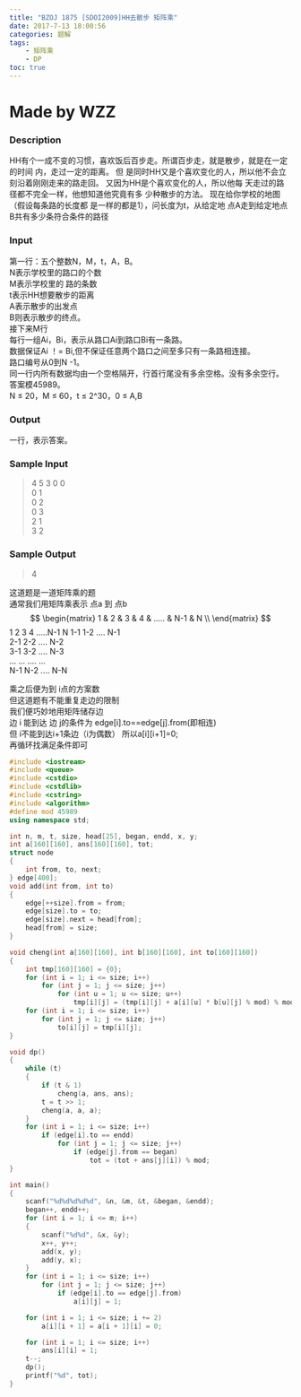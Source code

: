 ```yaml
---
title: "BZOJ 1875 [SDOI2009]HH去散步 矩阵乘"
date: 2017-7-13 18:00:56
categories: 题解
tags:
    - 矩阵乘
    - DP
toc: true
---
```


# Made by WZZ 
### Description

HH有个一成不变的习惯，喜欢饭后百步走。所谓百步走，就是散步，就是在一定的时间 内，走过一定的距离。 但
是同时HH又是个喜欢变化的人，所以他不会立刻沿着刚刚走来的路走回。 又因为HH是个喜欢变化的人，所以他每
天走过的路径都不完全一样，他想知道他究竟有多 少种散步的方法。 现在给你学校的地图（假设每条路的长度都
是一样的都是1），问长度为t，从给定地 点A走到给定地点B共有多少条符合条件的路径
<!--more-->
### Input

第一行：五个整数N，M，t，A，B。  
N表示学校里的路口的个数  
M表示学校里的 路的条数  
t表示HH想要散步的距离  
A表示散步的出发点  
B则表示散步的终点。  
接下来M行  
每行一组Ai，Bi，表示从路口Ai到路口Bi有一条路。  
数据保证Ai ！= Bi,但不保证任意两个路口之间至多只有一条路相连接。   
路口编号从0到N -1。   
同一行内所有数据均由一个空格隔开，行首行尾没有多余空格。没有多余空行。   
答案模45989。  
N ≤ 20，M ≤ 60，t ≤ 2^30，0 ≤ A,B  
### Output
一行，表示答案。
### Sample Input
>4 5 3 0 0  
0 1  
0 2  
0 3  
2 1  
3 2  
### Sample Output
>4  

这道题是一道矩阵乘的题  
通常我们用矩阵乘表示 点a 到 点b  
$$
    \begin{matrix}
    1 & 2 & 3 & 4 & ..... & N-1 & N \\
    \end{matrix}
$$
1 2 3 4 .....N-1 N
1-1 1-2 .... N-1  
2-1 2-2 .... N-2  
3-1 3-2 .... N-3  
... ... .... ...  
N-1 N-2 .... N-N  

乘之后便为到 i点的方案数   
但这道题有不能重复走边的限制  
我们便巧妙地用矩阵储存边  
边 i 能到达 边 j的条件为 edge[i].to==edge[j].from(即相连)  
但 i不能到达i+1条边（i为偶数） 所以a[i][i+1]=0;  
再循环找满足条件即可  
```c++
#include <iostream>
#include <queue>
#include <cstdio>
#include <cstdlib>
#include <cstring>
#include <algorithm>
#define mod 45989
using namespace std;

int n, m, t, size, head[25], began, endd, x, y;
int a[160][160], ans[160][160], tot;
struct node
{
    int from, to, next;
} edge[400];
void add(int from, int to)
{
    edge[++size].from = from;
    edge[size].to = to;
    edge[size].next = head[from];
    head[from] = size;
}

void cheng(int a[160][160], int b[160][160], int to[160][160])
{
    int tmp[160][160] = {0};
    for (int i = 1; i <= size; i++)
        for (int j = 1; j <= size; j++)
            for (int u = 1; u <= size; u++)
                tmp[i][j] = (tmp[i][j] + a[i][u] * b[u][j] % mod) % mod;
    for (int i = 1; i <= size; i++)
        for (int j = 1; j <= size; j++)
            to[i][j] = tmp[i][j];
}

void dp()
{
    while (t)
    {
        if (t & 1)
            cheng(a, ans, ans);
        t = t >> 1;
        cheng(a, a, a);
    }
    for (int i = 1; i <= size; i++)
        if (edge[i].to == endd)
            for (int j = 1; j <= size; j++)
                if (edge[j].from == began)
                    tot = (tot + ans[j][i]) % mod;
}

int main()
{
    scanf("%d%d%d%d%d", &n, &m, &t, &began, &endd);
    began++, endd++;
    for (int i = 1; i <= m; i++)
    {
        scanf("%d%d", &x, &y);
        x++, y++;
        add(x, y);
        add(y, x);
    }
    for (int i = 1; i <= size; i++)
        for (int j = 1; j <= size; j++)
            if (edge[i].to == edge[j].from)
                a[i][j] = 1;

    for (int i = 1; i <= size; i += 2)
        a[i][i + 1] = a[i + 1][i] = 0;

    for (int i = 1; i <= size; i++)
        ans[i][i] = 1;
    t--;
    dp();
    printf("%d", tot);
}
```